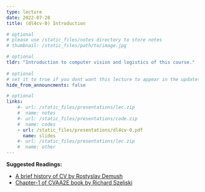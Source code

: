 ```yaml
---
type: lecture
date: 2022-07-28
title: (dl4cv-0) Introduction

# optional
# please use /static_files/notes directory to store notes
# thumbnail: /static_files/path/to/image.jpg

# optional
tldr: "Introduction to computer vision and logistics of this course."
  
# optional
# set it to true if you dont want this lecture to appear in the updates section
hide_from_announcments: false

# optional
links: 
    #- url: /static_files/presentations/lec.zip
    #  name: notes
    #- url: /static_files/presentations/code.zip
    #  name: codes
    - url: /static_files/presentations/dl4cv-0.pdf
      name: slides
    #- url: /static_files/presentations/lec.zip
    #  name: other
---
```


**Suggested Readings:**
- [A brief history of CV by Rostyslav Demush](https://medium.com/hackernoon/a-brief-history-of-computer-vision-and-convolutional-neural-networks-8fe8aacc79f3)
- [Chapter-1 of CVAA2E book by Richard Szeliski](https://szeliski.org/Book) 
